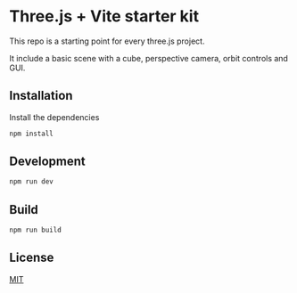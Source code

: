 # Three.js + Vite starter kit

This repo is a starting point for every three.js project. 

It include a basic scene with a cube, perspective camera, orbit controls and GUI.


## Installation
Install the dependencies

```bash
npm install
```

## Development

```bash
npm run dev
````

## Build
```bash
npm run build
```

## License

[MIT](https://choosealicense.com/licenses/mit/)
